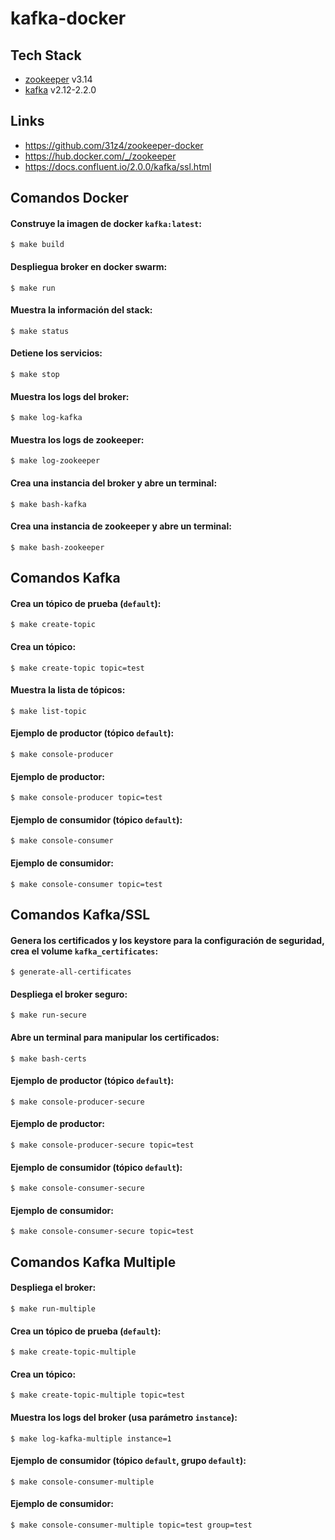 # kafka-docker

## Tech Stack

- [zookeeper](https://hub.docker.com/_/zookeeper) v3.14
- [kafka](https://kafka.apache.org/quickstart) v2.12-2.2.0

## Links

- https://github.com/31z4/zookeeper-docker
- https://hub.docker.com/_/zookeeper
- https://docs.confluent.io/2.0.0/kafka/ssl.html

## Comandos Docker

#### Construye la imagen de docker `kafka:latest`:
```
$ make build
```

#### Despliegua broker en docker swarm:
```
$ make run
```

#### Muestra la información del stack:
```
$ make status
```

#### Detiene los servicios:
```
$ make stop
```

#### Muestra los logs del broker:
```
$ make log-kafka
```

#### Muestra los logs de zookeeper:
```
$ make log-zookeeper
```

#### Crea una instancia del broker y abre un terminal:
```
$ make bash-kafka
```

#### Crea una instancia de zookeeper y abre un terminal:
```
$ make bash-zookeeper
```

## Comandos Kafka

#### Crea un tópico de prueba (`default`):
```
$ make create-topic
```

#### Crea un tópico:
```
$ make create-topic topic=test
```

#### Muestra la lista de tópicos:
```
$ make list-topic
```

#### Ejemplo de productor (tópico `default`):
```
$ make console-producer
```

#### Ejemplo de productor:
```
$ make console-producer topic=test
```

#### Ejemplo de consumidor (tópico `default`):
```
$ make console-consumer
```

#### Ejemplo de consumidor:
```
$ make console-consumer topic=test
```

## Comandos Kafka/SSL

#### Genera los certificados y los keystore para la configuración de seguridad, crea el volume `kafka_certificates`:
```
$ generate-all-certificates
```

#### Despliega el broker seguro:
```
$ make run-secure
```

#### Abre un terminal para manipular los certificados:
```
$ make bash-certs
```

#### Ejemplo de productor (tópico `default`):
```
$ make console-producer-secure
```

#### Ejemplo de productor:
```
$ make console-producer-secure topic=test
```

#### Ejemplo de consumidor (tópico `default`):
```
$ make console-consumer-secure
```

#### Ejemplo de consumidor:
```
$ make console-consumer-secure topic=test
```

## Comandos Kafka Multiple

#### Despliega el broker:
```
$ make run-multiple
```

#### Crea un tópico de prueba (`default`):
```
$ make create-topic-multiple
```

#### Crea un tópico:
```
$ make create-topic-multiple topic=test
```

#### Muestra los logs del broker (usa parámetro `instance`):
```
$ make log-kafka-multiple instance=1
```

#### Ejemplo de consumidor (tópico `default`, grupo `default`):
```
$ make console-consumer-multiple
```

#### Ejemplo de consumidor:
```
$ make console-consumer-multiple topic=test group=test
```
